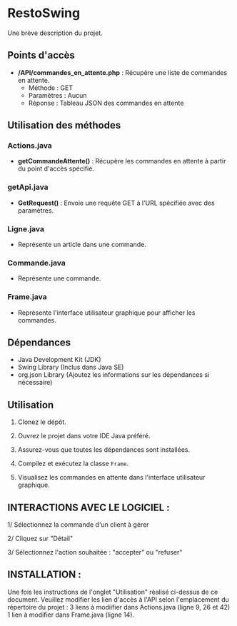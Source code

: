 # RestoSwing

Une brève description du projet.

## Points d'accès

- **/API/commandes_en_attente.php** : Récupère une liste de commandes en attente.
  - Méthode : GET
  - Paramètres : Aucun
  - Réponse : Tableau JSON des commandes en attente
  
<!-- Ajouter plus de points d'accès au besoin -->

## Utilisation des méthodes

### Actions.java

- **getCommandeAttente()** : Récupère les commandes en attente à partir du point d'accès spécifié.

### getApi.java

- **GetRequest()** : Envoie une requête GET à l'URL spécifiée avec des paramètres.

### Ligne.java

- Représente un article dans une commande.

### Commande.java

- Représente une commande.

### Frame.java

- Représente l'interface utilisateur graphique pour afficher les commandes.

## Dépendances

- Java Development Kit (JDK)
- Swing Library (Inclus dans Java SE)
- org.json Library (Ajoutez les informations sur les dépendances si nécessaire)

## Utilisation

1. Clonez le dépôt.

2. Ouvrez le projet dans votre IDE Java préféré.

3. Assurez-vous que toutes les dépendances sont installées.

4. Compilez et exécutez la classe `Frame`.

5. Visualisez les commandes en attente dans l'interface utilisateur graphique.

## INTERACTIONS AVEC LE LOGICIEL :

1/ Sélectionnez la commande d'un client à gérer

2/ Cliquez sur "Détail"

3/ Sélectionnez l'action souhaitée : "accepter" ou "refuser"

## INSTALLATION :

Une fois les instructions de l'onglet "Utilisation" réalisé ci-dessus de ce document.
Veuillez modifier les lien d'accès à l'API selon l'emplacement du répertoire du projet :
3 liens à modiifier dans Actions.java (ligne 9, 26 et 42)
1 lien à modifier dans Frame.java (ligne 14).
